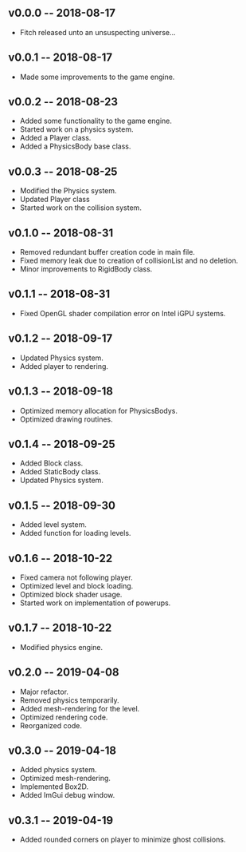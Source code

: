 ## v0.0.0 -- 2018-08-17

* Fitch released unto an unsuspecting universe...

## v0.0.1 -- 2018-08-17

* Made some improvements to the game engine.

## v0.0.2 -- 2018-08-23

* Added some functionality to the game engine.
* Started work on a physics system.
* Added a Player class.
* Added a PhysicsBody base class.

## v0.0.3 -- 2018-08-25

* Modified the Physics system.
* Updated Player class
* Started work on the collision system.

## v0.1.0 -- 2018-08-31

* Removed redundant buffer creation code in main file.
* Fixed memory leak due to creation of collisionList and no deletion.
* Minor improvements to RigidBody class.

## v0.1.1 -- 2018-08-31

* Fixed OpenGL shader compilation error on Intel iGPU systems.

## v0.1.2 -- 2018-09-17

* Updated Physics system.
* Added player to rendering.

## v0.1.3 -- 2018-09-18

* Optimized memory allocation for PhysicsBodys.
* Optimized drawing routines.

## v0.1.4 -- 2018-09-25

* Added Block class.
* Added StaticBody class.
* Updated Physics system.

## v0.1.5 -- 2018-09-30

* Added level system.
* Added function for loading levels.

## v0.1.6 -- 2018-10-22

* Fixed camera not following player.
* Optimized level and block loading.
* Optimized block shader usage.
* Started work on implementation of powerups.

## v0.1.7 -- 2018-10-22

* Modified physics engine.

## v0.2.0 -- 2019-04-08

* Major refactor.
* Removed physics temporarily.
* Added mesh-rendering for the level.
* Optimized rendering code.
* Reorganized code.

## v0.3.0 -- 2019-04-18

* Added physics system.
* Optimized mesh-rendering.
* Implemented Box2D.
* Added ImGui debug window.

## v0.3.1 -- 2019-04-19

* Added rounded corners on player to minimize ghost collisions.
